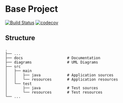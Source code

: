 # Base Project
[![Build Status](https://travis-ci.org/1061-FCU-SE/BaseProject.svg?branch=master)](https://travis-ci.org/1061-FCU-SE/BaseProject)
[![codecov](https://codecov.io/gh/1061-FCU-SE/BaseProject/branch/master/graph/badge.svg)](https://codecov.io/gh/1061-FCU-SE/BaseProject)

## Structure
```
.
├── ...
├── docs                    # Documentation
├── diagrams                # UML Diagrams
├── src
│   ├── main
│   │   ├── java            # Application sources
│   │   └── resources       # Application resources
│   └── test
│       ├── java            # Test sources
│       └── resources       # Test resources
└── ...
```
